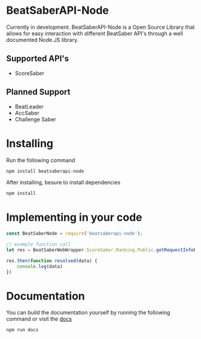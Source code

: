 # BeatSaberAPI-Node
Currently in development. BeatSaberAPI-Node is a Open Source Library that allows for easy interaction with different BeatSaber API's through a well documented Node.JS library.

## Supported API's
- ScoreSaber

## Planned Support 
- BeatLeader
- AccSaber
- Challenge Saber

# Installing
Run the following command
```bash
npm install beatsaberapi-node
```
After installing, besure to install dependencies
```bash
npm install
```

# Implementing in your code
```js
const BeatSaberNode = require('beatsaberapi-node');

// example function call
let res = BeatSaberWebWrapper.ScoreSaber.Ranking.Public.getRequestInfoByLeaderboardId('578412')

res.then(function resolved(data) {
    console.log(data)
})
```

# Documentation
You can build the documentation yourself by running the following command or visit the [docs](https://austin-wahl.github.io/BeatSaberAPI-Node/)
```bash
npm run docs
``` 